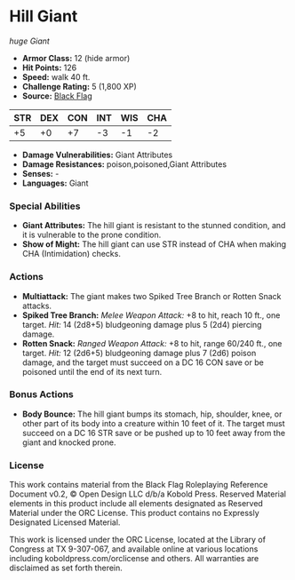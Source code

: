 # Hill Giant

*huge* *Giant*

- **Armor Class:** 12 (hide armor)
- **Hit Points:** 126 
- **Speed:** walk 40 ft.
- **Challenge Rating:** 5 (1,800 XP)
- **Source:** [Black Flag](https://koboldpress.com/kpstore/product/tovrpg-pg-mv/)

| STR | DEX | CON | INT | WIS | CHA |
| --- | --- | --- | --- | --- | --- |
| +5 | +0 | +7 | -3 | -1 | -2 |

- **Damage Vulnerabilities:** Giant Attributes
- **Damage Resistances:** poison,poisoned,Giant Attributes
- **Senses:** -
- **Languages:** Giant

### Special Abilities

- **Giant Attributes:** The hill giant is resistant to the stunned condition, and it is vulnerable to the prone condition.
- **Show of Might:** The hill giant can use STR instead of CHA when making CHA (Intimidation) checks.

### Actions

- **Multiattack:** The giant makes two Spiked Tree Branch or Rotten Snack attacks.
- **Spiked Tree Branch:** _Melee Weapon Attack:_ +8 to hit, reach 10 ft., one target. _Hit:_ 14 (2d8+5) bludgeoning damage plus 5 (2d4) piercing damage.
- **Rotten Snack:** _Ranged Weapon Attack:_ +8 to hit, range 60/240 ft., one target. _Hit:_ 12 (2d6+5) bludgeoning damage plus 7 (2d6) poison damage, and the target must succeed on a DC 16 CON save or be poisoned until the end of its next turn.

### Bonus Actions

- **Body Bounce:** The hill giant bumps its stomach, hip, shoulder, knee, or other part of its body into a creature within 10 feet of it. The target must succeed on a DC 16 STR save or be pushed up to 10 feet away from the giant and knocked prone.


### License

This work contains material from the Black Flag Roleplaying Reference Document v0.2, © Open Design LLC d/b/a Kobold Press. Reserved Material elements in this product include all elements designated as Reserved Material under the ORC License. This product contains no Expressly Designated Licensed Material.

This work is licensed under the ORC License, located at the Library of Congress at TX 9-307-067, and available online at various locations including koboldpress.com/orclicense and others. All warranties are disclaimed as set forth therein.
